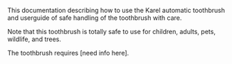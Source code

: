 This documentation describing how to use the Karel automatic toothbrush and userguide of safe handling of the toothbrush with care.

Note that this toothbrush is totally safe to use for children, adults, pets, wildlife, and trees.

The toothbrush requires [need info here].